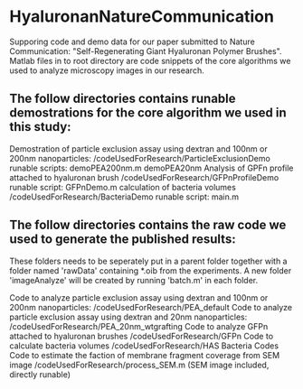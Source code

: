# HyaluronanNatureCommunication
Supporing code and demo data for our paper submitted to Nature Communication: "Self-Regenerating Giant Hyaluronan Polymer Brushes".
Matlab files in to root directory are code snippets of the core algorithms we used to analyze microscopy images in our research.

## The follow directories contains runable demostrations for the core algorithm we used in this study:
Demostration of particle exclusion assay using dextran and 100nm or 200nm nanoparticles:
/codeUsedForResearch/ParticleExclusionDemo
runable scripts: demoPEA200nm.m demoPEA20nm
Analysis of GPFn profile attached to hyaluronan brush
/codeUsedForResearch/GFPnProfileDemo
runable script: GFPnDemo.m
calculation of bacteria volumes
/codeUsedForResearch/BacteriaDemo
runable script: main.m

## The follow directories contains the raw code we used to generate the published results:
These folders needs to be seperately put in a parent folder together with a folder named 'rawData' containing *.oib from the experiments.
A new folder 'imageAnalyze' will be created by running 'batch.m' in each folder.

Code to analyze particle exclusion assay using dextran and 100nm or 200nm nanoparticles:
/codeUsedForResearch/PEA_default
Code to analyze particle exclusion assay using dextran and 20nm nanoparticles:
/codeUsedForResearch/PEA_20nm_wtgrafting
Code to analyze GFPn attached to hyaluronan brushes
/codeUsedForResearch/GFPn
Code to calculate bacteria volumes
/codeUsedForResearch/HAS Bacteria Codes
Code to estimate the faction of membrane fragment coverage from SEM image
/codeUsedForResearch/process_SEM.m (SEM image included, directly runable)


